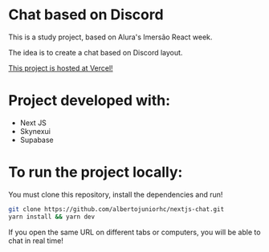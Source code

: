 # Chat based on Discord

This is a study project, based on Alura's Imersão React week.

The idea is to create a chat based on Discord layout.

[This project is hosted at Vercel!](https://alura-chat-snowy.vercel.app/)

# Project developed with:
- Next JS
- Skynexui
- Supabase

# To run the project locally:

You must clone this repository, install the dependencies and run!

```bash
git clone https://github.com/albertojuniorhc/nextjs-chat.git
yarn install && yarn dev
```

If you open the same URL on different tabs or computers, you will be able to chat in real time!
